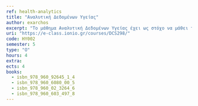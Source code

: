 ```yaml
---
ref: health-analytics
title: "Αναλυτική Δεδομένων Υγείας"
author: exarchos
excerpt: "To μάθημα Αναλυτική Δεδομένων Υγείας έχει ως στόχο να μάθει τους φοιτητές θεωρία και πράξη πάνω στην αναλυτική δεδομένων και κυρίως όσον αφορά στα δεδομένα υγείας και ιατρικής. Από τις βασικές έννοιες ανάλυσης δεδομένων υγείας μέχρι το σχεδιασμό τεχνικών και εφαρμογών από πλευράς τεχνολογία λογισμικού, την υλοποίηση τους και την αξιολόγηση τους. Τέλος θα παρουσιαστούν πραγματικά παραδείγματα."
uri: "https://e-class.ionio.gr/courses/DCS298/"
code: ΗΥ002
semester: 5
type: "Ο"
hours: 4
extra: 
ects: 4
books:
  - isbn_978_960_92645_1_4
  - isbn_978_960_6080_00_5
  - isbn_978_960_02_3264_6
  - isbn_978_960_603_497_8
---
```

